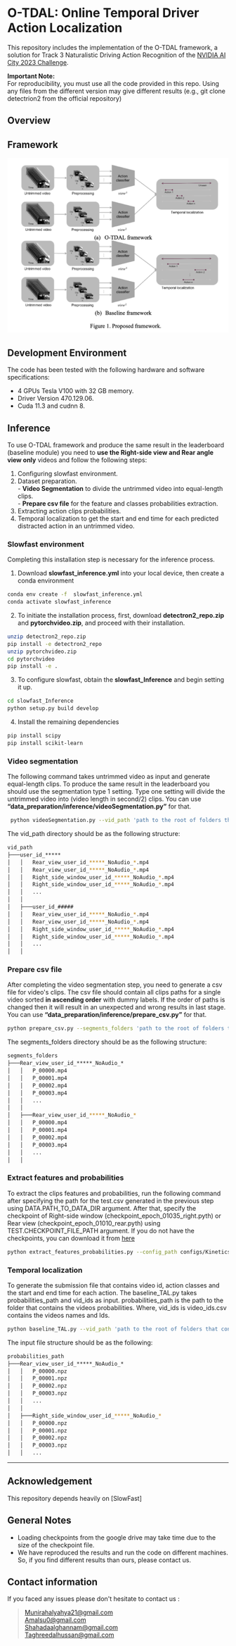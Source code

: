 # O-TDAL: Online Temporal Driver Action Localization
This repository includes the implementation of the O-TDAL framework, a solution for Track 3 Naturalistic Driving Action Recognition of the [NVIDIA AI City 2023 Challenge](https://www.aicitychallenge.org/). <br />

**Important Note:** <br />
For reproducibility, you must use all the code provided in this repo. Using any files from the different version may give different results (e.g., git clone detectrion2 from the official repository)  <br />

## Overview 

## Framework 

<p align="center">
  
  <img src="https://github.com/Tahakom-TDAL/AICITY2023_O-TDAL/blob/main/imgs/Proposed%20framework.png" width="600" />
</p>
  
## Development Environment 

The code has been tested with the following hardware and software specifications: <br />
  -	4 GPUs Tesla V100 with 32 GB memory. 
  -	Driver Version 470.129.06.
  -	Cuda 11.3 and cudnn 8.
 
## Inference
  To use O-TDAL framework and produce the same result in the leaderboard (baseline module) you need to **use the Right-side view and Rear angle view only** videos and follow the following steps:
  1. Configuring slowfast environment. 
  2. Dataset preparation. <br/>
    - **Video Segmentation** to divide the untrimmed video into equal-length clips. <br/>
    - **Prepare csv file** for the feature and classes probabilities extraction. 
  3. Extracting action clips probabilities.
  4. Temporal localization to get the start and end time for each predicted distracted action in an untrimmed video.

### Slowfast environment

Completing this installation step is necessary for the inference process.


1. Download **slowfast_inference.yml** into your local device, then create a conda environment
  ```bash
  conda env create -f  slowfast_inference.yml
  conda activate slowfast_inference
  ```   
2. To initiate the installation process, first, download **detectron2_repo.zip** and **pytorchvideo.zip**, and proceed with their installation.
  ```bash
  unzip detectron2_repo.zip
  pip install -e detectron2_repo
  unzip pytorchvideo.zip
  cd pytorchvideo
  pip install -e .
  ```  
3. To configure slowfast, obtain the **slowfast_Inference** and begin setting it up.
  ```bash
  cd slowfast_Inference
  python setup.py build develop
  ```  
4. Install the remaining dependencies 
  ```bash
  pip install scipy
  pip install scikit-learn
  ```  

### Video segmentation

The following command takes untrimmed video as input and generate equal-length clips. To produce the same result in the leaderboard you should use the segmentation type 1 setting. Type one setting will divide the untrimmed video into (video length in second/2) clips. You can use **“data_preparation/inference/videoSegmentation.py”** for that.
 ```bash
  python videoSegmentation.py --vid_path 'path to the root of folders that contains videos' --segmentation_type 1 --view 'the needed video view to trim 1 for dashboard, 2 for right-side and 3 for rear view'
 ```

 The vid_path directory should be as the following structure:
```bash
vid_path
├───user_id_*****
│   │   Rear_view_user_id_*****_NoAudio_*.mp4
│   │   Rear_view_user_id_*****_NoAudio_*.mp4
│   │   Right_side_window_user_id_*****_NoAudio_*.mp4
│   │   Right_side_window_user_id_*****_NoAudio_*.mp4
│   │   ...
│   │  
│   ├───user_id_#####
│   │   Rear_view_user_id_*****_NoAudio_*.mp4
│   │   Rear_view_user_id_*****_NoAudio_*.mp4
│   │   Right_side_window_user_id_*****_NoAudio_*.mp4
│   │   Right_side_window_user_id_*****_NoAudio_*.mp4
│   │   ...
│   │  
```

### Prepare csv file

After completing the video segmentation step, you need to generate a csv file for video's clips. The csv file should contain all clips paths for a single video sorted **in ascending order** with dummy labels. If the order of paths is changed then it will result in an unexpected and wrong results in last stage. You can use **“data_preparation/inference/prepare_csv.py”** for that.
  ```bash
  python prepare_csv.py --segments_folders 'path to the root of folders that contains videos clips'
  ``` 
The segments_folders directory should be as the following structure:
```bash
segments_folders
├───Rear_view_user_id_*****_NoAudio_*
│   │   P_00000.mp4
│   │   P_00001.mp4
│   │   P_00002.mp4
│   │   P_00003.mp4
│   │   ...
│   │  
│   ├───Rear_view_user_id_*****_NoAudio_*
│   │   P_00000.mp4
│   │   P_00001.mp4
│   │   P_00002.mp4
│   │   P_00003.mp4
│   │   ...
│   │  
```

### Extract features and probabilities
To extract the clips features and probabilities, run the following command after specifying the path for the test.csv generated in the previous step using DATA.PATH_TO_DATA_DIR argument. After that, specify the checkpoint of Right-side window (checkpoint_epoch_01035_right.pyth) or Rear view (checkpoint_epoch_01010_rear.pyth) using TEST.CHECKPOINT_FILE_PATH argument. If you do not have the checkpoints, you can download it from [here](https://drive.google.com/drive/folders/1EVJOy73PsG99p7EYZJEpextCDeQovldn)

  ```bash
python extract_features_probabilities.py --config_path configs/Kinetics/SLOWFAST_8x8_R50.yaml --checkpoint_path checkpoints/checkpoint_epoch_01035_right.pyth --angle '2 for right-side and 3 for rear view' --videos_segments 'path to the root of folders that contains videos clips' --dist_path 'specify the output path'
  ``` 

### Temporal localization
To generate the submission file that contains video id, action classes and the start and end time for each action. The baseline_TAL.py takes probabilities_path and vid_ids as input. probabilities_path is the path to the folder that contains the videos probabilities. Where, vid_ids is video_ids.csv contains the videos names and Ids.
```bash
python baseline_TAL.py --vid_path 'path to the root of folders that contains videos' --vid_ids 'The path for video_ids.csv file; need for mapping' --probabilities_path 'path to the folder that contains folders of videos probabilities' 
``` 
The input file structure should be as the following:
```bash
probabilities_path
├───Rear_view_user_id_*****_NoAudio_*
│   │   P_00000.npz
│   │   P_00001.npz
│   │   P_00002.npz
│   │   P_00003.npz
│   │   ...
│   │  
│   ├───Right_side_window_user_id_*****_NoAudio_*
│   │   P_00000.npz
│   │   P_00001.npz
│   │   P_00002.npz
│   │   P_00003.npz
│   │   ...
```


---
## Acknowledgement
This repository depends heavily on [SlowFast]


## General Notes 
- Loading checkpoints from the google drive may take time due to the size of the checkpoint file.
- We have reproduced the results and run the code on different machines. So, if you find different results than ours, please contact us.

##  Contact information 
If you faced any issues please don't hesitate to contact us :
 > Munirahalyahya21@gmail.com <br />
 > Amalsu0@gmail.com <br />
 > Shahadaalghannam@gmail.com <br />
 > Taghreedalhussan@gmail.com <br />
  

